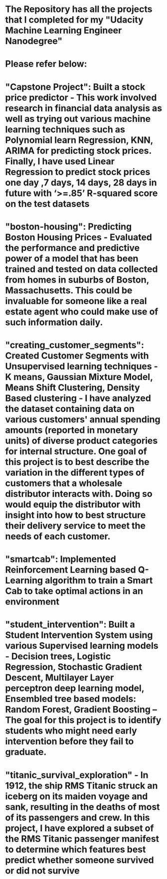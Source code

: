 # The Repository has all the projects that I completed for my "Udacity Machine Learning Engineer Nanodegree"
# Please refer below:

# "Capstone Project": Built a stock price predictor - This work involved research in financial data analysis as well as trying out various machine learning techniques such as Polynomial learn Regression, KNN, ARIMA for predicting stock prices. Finally, I have used Linear Regression to predict stock prices one day ,7 days, 14 days, 28 days in future with ‘>=.85’ R-squared score on the test datasets

# "boston-housing": Predicting Boston Housing Prices - Evaluated the performance and predictive power of a model that has been trained and tested on data collected from homes in suburbs of Boston, Massachusetts. This could be invaluable for someone like a real estate agent who could make use of such information daily.

# "creating_customer_segments": Created Customer Segments with Unsupervised learning techniques - K means, Gaussian Mixture Model, Means Shift Clustering, Density Based clustering -  I have analyzed the dataset containing data on various customers' annual spending amounts (reported in monetary units) of diverse product categories for internal structure. One goal of this project is to best describe the variation in the different types of customers that a wholesale distributor interacts with. Doing so would equip the distributor with insight into how to best structure their delivery service to meet the needs of each customer.

# "smartcab": Implemented Reinforcement Learning based Q-Learning algorithm to train a Smart Cab to take optimal actions in an environment

# "student_intervention": Built a Student Intervention System using various Supervised learning models - Decision trees, Logistic Regression, Stochastic Gradient Descent, Multilayer Layer perceptron deep learning model, Ensembled tree based models: Random Forest, Gradient Boosting – The goal for this project is to identify students who might need early intervention before they fail to graduate.

# "titanic_survival_exploration" - In 1912, the ship RMS Titanic struck an iceberg on its maiden voyage and sank, resulting in the deaths of most of its passengers and crew. In this project, I have explored a subset of the RMS Titanic passenger manifest to determine which features best predict whether someone survived or did not survive

